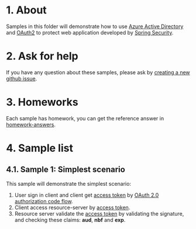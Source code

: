 
# 1. About
Samples in this folder will demonstrate how to use [Azure Active Directory] and [OAuth2] to protect web application developed by [Spring Security].

# 2. Ask for help
If you have any question about these samples, please ask by [creating a new github issue].

# 3. Homeworks
Each sample has homework, you can get the reference answer in [homework-answers].

# 4. Sample list

## 4.1. Sample 1: Simplest scenario
This sample will demonstrate the simplest scenario:
1. User sign in client and client get [access token] by [OAuth 2.0 authorization code flow].
2. Client access resource-server by [access token].
3. Resource server validate the [access token] by validating the signature, and checking these claims: **aud**, **nbf** and **exp**.



[Azure Active Directory]: https://azure.microsoft.com/services/active-directory/
[OAuth2]: https://oauth.net/2/
[Spring Security]: https://spring.io/projects/spring-security
[creating a new github issue]: https://github.com/Azure-Samples/azure-spring-boot-samples/issues/new
[homework-answers]: homework-answers.md
[OAuth 2.0 authorization code flow]: https://docs.microsoft.com/azure/active-directory/develop/v2-oauth2-auth-code-flow
[access token]: https://docs.microsoft.com/en-us/azure/active-directory/develop/access-tokens


